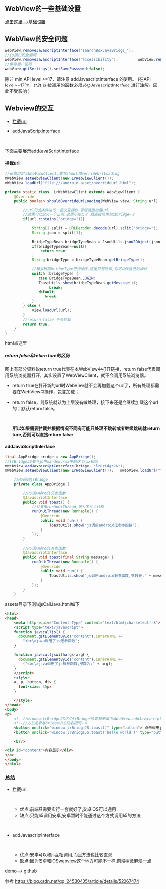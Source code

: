 ## WebView的一些基础设置

[点击这里-->基础设置](http://canhuah.com/2016/11/23/2016-11-23-about-webview/)



## WebView的安全问题

```java
webView.removeJavascriptInterface("searchBoxJavaBridge_");
//js接口安全漏洞
webView.removeJavascriptInterface("accessibility");         webView.removeJavascriptInterface("accessibilityTraversal";
//保存用户密码
webView.getSettings().setSavePassword(false);
```

<!--more-->

除非 min API level >=17，请注意 addJavascriptInterface 的使用。
(在API level>=17时，允许 js 被调用的函数必须以@JavascriptInterface 进行注解，因此不受影响 )



## Webview的交互

- <a href="#1">拦截url</a>

- <a href="#2">addJavaScriptInterface</a>

  ​

下面主要展示addJavaScriptInterface

#### <a name="1">拦截url</a>

```java
//设置自定义WebViewClient,重写shouldOverrideUrlLoading
mWebView.setWebViewClient(new LrWebViewClient());
mWebView.loadUrl("file:///android_asset/overrideUrl.html");
```



```java
private static class  LrWebViewClient extends WebViewClient {
    @Override
    public boolean shouldOverrideUrlLoading(WebView view, String url) {

        //url符合条件进行一些交互操作,否则直接加载url
        //这里可以定义一个正则,这里不定义了 就直接简单包含bridge=了
        if(url.contains("bridge=")){

            String[] split = URLDecoder.decode(url).split("bridge=");
            String json = split[1];

            BridgeTypeBean bridgeTypeBean = JsonUtils.json2Object(json, BridgeTypeBean.class);
            if(bridgeTypeBean==null){
                return true;
            }
            String bridgeType = bridgeTypeBean.getBridgeType();

            //模拟根据bridgeType进行操作,这里只是吐司,你可以做自己的操作
            switch (bridgeType) {
               case BridgeTypeBean.LOGIN:
               ToastUtils.show(bridgeTypeBean.getMessage());
                    break;
               default:
                  break;
            }
        } else {
            view.loadUrl(url);
        }
        //return false 不会拦截
        return true;
    }
}
```

html点这里

##### return false和return ture的区别

网上有部分资料说return true代表在本WebView中打开链接，return false代表调用系统浏览器打开。其实设置了WebViewClient，就不会调用系统浏览器。 

- return true在打开新的url时WebView就不会再加载这个url了，所有处理都需要在WebView中操作，包含加载；

- return false，则系统就认为上层没有做处理，接下来还是会继续加载这个url的；默认return false。

  ​

  **所以如果需要拦截并根据情况不同有可能只处理不跳转或者继续跳转就return ture,否则可以直接return false**

#### <a name="2">addJavaScriptInterface</a>

```java
final AppBridge bridge = new AppBridge();
//lrBridgeJS要与js中window.xxx中的这个xxx相同
mWebView.addJavascriptInterface(bridge, "lrBridgeJS");
mWebView.setWebViewClient(new LrWebViewClient());   mWebView.loadUrl("file:///android_asset/jsCallJava.html");
```



```java
    //H5回调jsBridge
    private class AppBridge {

        //H5调Androdi无参函数
        @JavascriptInterface
        public void toast() {
            //注意用runOnUiThread,因为不在主线程
            runOnUiThread(new Runnable() {
                @Override
                public void run() {
                    ToastUtils.show("js调用android无参参函数");
                }
            });
        }
        
        //H5调Androdi有参函数
        @JavascriptInterface
        public void toast(final String message) {
            runOnUiThread(new Runnable() {
                @Override
                public void run() {
                    ToastUtils.show("js调用android有参函数,参数是:" + message);
                }
            });
        }
    }
```



 assets目录下测试jsCallJava.html如下

```html
<html>
<head>
    <meta http-equiv="Content-Type" content="text/html;charset=utf-8">
    <script type="text/javascript">
    function javacalljs() {
      document.getElementById("content").innerHTML +=
        "<br\>java调用了js无参函数";
    }

    function javacalljswithargs(arg) {
      document.getElementById("content").innerHTML +=
        ("<br\>java调用了js有参函数,参数为:" + arg);
    }
    </script>
    <style>
    a, p, button, div {
      font-size: 35px
    }

    </style>
</head>
<body>
<p>
    <!--//window.lrBridgeJS这个lrBridgeJS要和安卓中mWebView.addJavascriptInterface(bridge, "lrBridgeJS")后面这个参数相同;-->
    <!--//方法名要与bridge中方法名相同-->
    <button onclick="window.lrBridgeJS.toast()" type="button"> 点击调用java代码</button>
    <button onclick="window.lrBridgeJS.toast('hello world')" type="button"> 点击调用java代码并传递参数</button>

    <br/>

<div id="content">内容显示</div>
</p>
</body>
</html>
```

### 总结

- 拦截url

  ​

  - 优点:前端只需要实行一套就好了,安卓iOS可以通用 
  - 缺点:只能h5调用安卓,安卓暂时不能通过这个方式调用h5的方法

  ​

- addJavascriptInterface

  ​

  - 优点:安卓可以和js互相调用,而且方法也比较直观
  - 缺点:因为安卓和iOSwebview这个地方可能不一样,前端稍微麻烦一点

[demo--> github](https://github.com/canhuah/H5)



参考 https://blog.csdn.net/qq_24530405/article/details/52067474

